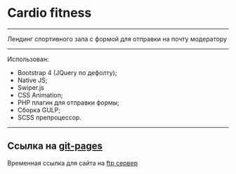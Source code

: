 # Cardio fitness

---

Лендинг спортивного зала с формой для отправки на почту модератору

---
Использован: 
+ Bootstrap 4 (JQuery по дефолту);
+ Native JS;
+ Swiper.js
+ CSS Animation;
+ PHP плагин для отправки формы;
+ Сборка GULP;
+ SCSS препроцессор.

---
Cсылка на [git-pages](https://grinch3214.github.io/cardio_fitness/dist/ "Cardio fitness")
---
Временная ссылка для сайта на [ftp сервер](http://study.uitschool.com/fe-21-01/max/training/cardio-fitness/ "Cardio fitness")
